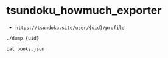 # tsundoku_howmuch_exporter

- `https://tsundoku.site/user/{uid}/profile`

```shell
./dump {uid}

cat books.json
```
